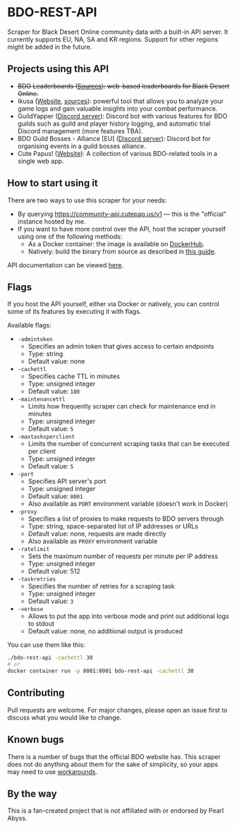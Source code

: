 # BDO-REST-API
Scraper for Black Desert Online community data with a built-in API server. It currently supports EU, NA, SA and KR regions. Support for other regions might be added in the future.

## Projects using this API
- ~~BDO Leaderboards ([Sources](https://github.com/man90es/BDO-Leaderboards)): web-based leaderboards for Black Desert Online.~~
- Ikusa ([Website](https://ikusa.site), [sources](https://github.com/sch-28/ikusa_api)): powerful tool that allows you to analyze your game logs and gain valuable insights into your combat performance.
- GuildYapper ([Discord server](https://discord.gg/x2nKYuu2Z2)): Discord bot with various features for BDO guilds such as guild and player history logging, and automatic trial Discord management (more features TBA).
- BDO Guild Bosses - Alliance [EU] ([Discord server](https://discord.gg/735bYrQWKr)): Discord bot for organising events in a guild bosses alliance.
- Cute Papus! ([Website](https://cutepap.us)): A collection of various BDO-related tools in a single web app.

## How to start using it
There are two ways to use this scraper for your needs:
* By querying https://community-api.cutepap.us/v1 — this is the "official" instance hosted by me.
* If you want to have more control over the API, host the scraper yourself using one of the following methods:
  - As a Docker container: the image is available on [DockerHub](https://hub.docker.com/r/man90/bdo-rest-api).
  - Natively: build the binary from source as described in [this guide](docs/buildingFromSource.md).

API documentation can be viewed [here](https://man90es.github.io/BDO-REST-API/).

## Flags
If you host the API yourself, either via Docker or natively, you can control some of its features by executing it with flags.

Available flags:
- `-admintoken`
	- Specifies an admin token that gives access to certain endpoints
	- Type: string
	- Default value: none
- `-cachettl`
	- Specifies cache TTL in minutes
	- Type: unsigned integer
	- Default value: `180`
- `-maintenancettl`
	- Limits how frequently scraper can check for maintenance end in minutes
	- Type: unsigned integer
	- Default value: `5`
- `-maxtasksperclient`
	- Limits the number of concurrent scraping tasks that can be executed per client
	- Type: unsigned integer
	- Default value: `5`
- `-port`
	- Specifies API server's port
	- Type: unsigned integer
	- Default value: `8001`
	- Also available as `PORT` environment variable (doesn't work in Docker)
- `-proxy`
	- Specifies a list of proxies to make requests to BDO servers through
	- Type: string, space-separated list of IP addresses or URLs
	- Default value: none, requests are made directly
	- Also available as `PROXY` environment variable
- `-ratelimit`
	- Sets the maximum number of requests per minute per IP address
	- Type: unsigned integer
	- Default value: 512
- `-taskretries`
	- Specifies the number of retries for a scraping task
	- Type: unsigned integer
	- Default value: `3`
- `-verbose`
	- Allows to put the app into verbose mode and print out additional logs to stdout
	- Default value: none, no additional output is produced

You can use them like this:
```bash
./bdo-rest-api -cachettl 30
# or
docker container run -p 8001:8001 bdo-rest-api -cachettl 30
```

## Contributing
Pull requests are welcome. For major changes, please open an issue first to discuss what you would like to change.

## Known bugs
There is a number of bugs that the official BDO website has. This scraper does not do anything about them for the sake of simplicity, so your apps may need to use [workarounds](docs/brokenStuff.md).

## By the way
This is a fan-created project that is not affiliated with or endorsed by Pearl Abyss.
